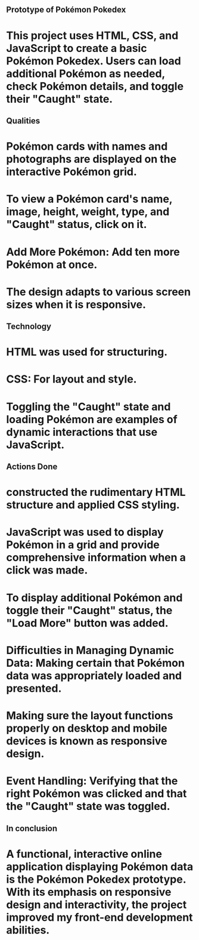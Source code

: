 ## Prototype of Pokémon Pokedex
# This project uses HTML, CSS, and JavaScript to create a basic Pokémon Pokedex. Users can load additional Pokémon as needed, check Pokémon details, and toggle their "Caught" state.

## Qualities
# Pokémon cards with names and photographs are displayed on the interactive Pokémon grid.
# To view a Pokémon card's name, image, height, weight, type, and "Caught" status, click on it.
# Add More Pokémon: Add ten more Pokémon at once.
# The design adapts to various screen sizes when it is responsive.

## Technology 
# HTML was used for structuring.
# CSS: For layout and style.
# Toggling the "Caught" state and loading Pokémon are examples of dynamic interactions that use JavaScript.

## Actions Done
# constructed the rudimentary HTML structure and applied CSS styling.
# JavaScript was used to display Pokémon in a grid and provide comprehensive information when a click was made.
# To display additional Pokémon and toggle their "Caught" status, the "Load More" button was added.
# Difficulties in Managing Dynamic Data: Making certain that Pokémon data was appropriately loaded and presented.
# Making sure the layout functions properly on desktop and mobile devices is known as responsive design.
# Event Handling: Verifying that the right Pokémon was clicked and that the "Caught" state was toggled.

## In conclusion
# A functional, interactive online application displaying Pokémon data is the Pokémon Pokedex prototype. With its emphasis on responsive design and interactivity, the project improved my front-end development abilities.
